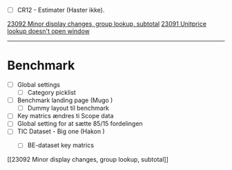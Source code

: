 
- [ ] CR12 - Estimater (Haster ikke).

[23092 Minor display changes, group lookup, subtotal](https://www.notion.so/23092-Minor-display-changes-group-lookup-subtotal-10637cd31f65802292cbc7731576f513?pvs=21)
[23091 Unitprice lookup doesn't open window](https://www.notion.so/23091-Unitprice-lookup-doesn-t-open-window-10637cd31f65808ea03ddfe78a4c43e1?pvs=21)

---
# **Benchmark**

- [ ] Global settings
    - [ ] Category picklist
- [ ] Benchmark landing page (Mugo )
    - [ ] Dummy layout til benchmark
- [ ] Key matrics ændres ti Scope data
- [ ] Global setting for at sætte 85/15 fordelingen
- [ ] TIC Dataset - Big one (Hakon )
    - [ ] BE-dataset key matrics





[[23092 Minor display changes, group lookup, subtotal]]
